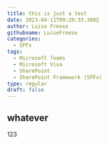 ```yaml
---
title: this is just a test
date: 2023-04-11T09:20:33.308Z
author: Luise Freese
githubname: LuiseFreese
categories:
  - SPFx
tags:
  - Microsoft Teams
  - Microsoft Viva
  - SharePoint
  - SharePoint Framework (SPFx)
type: regular
draft: false
---
```


## whatever

123
